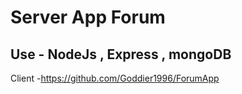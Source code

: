 # Server App Forum

## Use - NodeJs , Express , mongoDB

Client -https://github.com/Goddier1996/ForumApp
 
 
  
  
    

